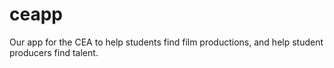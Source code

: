 # ceapp
Our app for the CEA to help students find film productions, and help student producers find talent.
